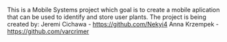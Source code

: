 This is a Mobile Systems project which goal is to create a mobile aplication that can be used to identify and store user plants.
The project is being created by: 
Jeremi Cichawa - https://github.com/Nekyi4
Anna Krzempek - https://github.com/varcrimer
